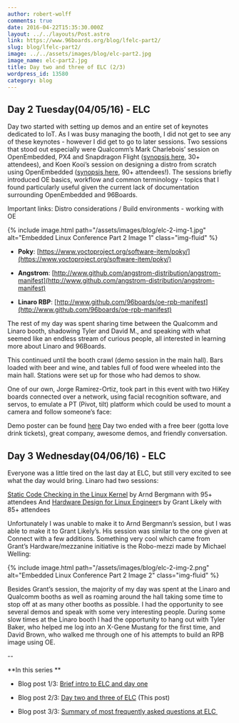 ```yaml
---
author: robert-wolff
comments: true
date: 2016-04-22T15:35:30.000Z
layout: ../../layouts/Post.astro
link: https://www.96boards.org/blog/lfelc-part2/
slug: blog/lfelc-part2/
image: ../../assets/images/blog/elc-part2.jpg
image_name: elc-part2.jpg
title: Day two and three of ELC (2/3)
wordpress_id: 13580
category: blog
---
```


## Day 2 Tuesday(04/05/16) - ELC

Day two started with setting up demos and an entire set of keynotes dedicated to IoT. As I was busy managing the booth, I did not get to see any of these keynotes - however I did get to go to later sessions. Two sessions that stood out especially were Qualcomm’s Mark Charlebois’ session on OpenEmbedded, PX4 and Snapdragon Flight ([synopsis here](http://sched.co/6DAf), 30+ attendees), and Koen Kooi’s session on designing a distro from scratch using OpenEmbedded ([synopsis here](http://sched.co/6DAM), 90+ attendees!). The sessions briefly introduced OE basics, workflow and common terminology - topics that I found particularly useful given the current lack of documentation surrounding OpenEmbedded and 96Boards.

Important links: Distro considerations / Build environments - working with OE

{% include image.html path="/assets/images/blog/elc-2-img-1.jpg" alt="Embedded Linux Conference Part 2 Image 1" class="img-fluid" %}

- **Poky**: [https://www.yoctoproject.org/software-item/poky/](https://www.yoctoproject.org/software-item/poky/)

- **Angstrom**: [http://www.github.com/angstrom-distribution/angstrom-manifest](http://www.github.com/angstrom-distribution/angstrom-manifest)

- **Linaro RBP**: [http://www.github.com/96boards/oe-rpb-manifest](http://www.github.com/96boards/oe-rpb-manifest)

The rest of my day was spent sharing time between the Qualcomm and Linaro booth, shadowing Tyler and David M., and speaking with what seemed like an endless stream of curious people, all interested in learning more about Linaro and 96Boards.

This continued until the booth crawl (demo session in the main hall). Bars loaded with beer and wine, and tables full of food were wheeled into the main hall. Stations were set up for those who had demos to show.

One of our own, Jorge Ramirez-Ortiz, took part in this event with two HiKey boards connected over a network, using facial recognition software, and servos, to emulate a PT (Pivot, tilt) platform which could be used to mount a camera and follow someone’s face:

Demo poster can be found [here](https://www.dropbox.com/s/13v6v20eai5kyaw/Screen%20Shot%202016-04-18%20at%207.32.46%20AM.png?dl=0)
Day two ended with a free beer (gotta love drink tickets), great company, awesome demos, and friendly conversation.

## Day 3 Wednesday(04/06/16) - ELC

Everyone was a little tired on the last day at ELC, but still very excited to see what the day would bring. Linaro had two sessions:

[Static Code Checking in the Linux Kernel](http://sched.co/6DAc) by Arnd Bergmann with 95+ attendees
And
[Hardware Design for Linux Engineer](http://sched.co/6DAu)s by Grant Likely with 85+ attendees

Unfortunately I was unable to make it to Arnd Bergmann’s session, but I was able to make it to Grant Likely’s. His session was similar to the one given at Connect with a few additions. Something very cool which came from Grant’s Hardware/mezzanine initiative is the Robo-mezzi made by Michael Welling:

{% include image.html path="/assets/images/blog/elc-2-img-2.png" alt="Embedded Linux Conference Part 2 Image 2" class="img-fluid" %}

Besides Grant’s session, the majority of my day was spent at the Linaro and Qualcomm booths as well as roaming around the hall taking some time to stop off at as many other booths as possible. I had the opportunity to see several demos and speak with some very interesting people. During some slow times at the Linaro booth I had the opportunity to hang out with Tyler Baker, who helped me log into an X-Gene Mustang for the first time, and David Brown, who walked me through one of his attempts to build an RPB image using OE.

--

**In this series **

- Blog post 1/3: [Brief intro to ELC and day one](/blog/lfelc-part1/)

- Blog post 2/3: [Day two and three of ELC](/blog/lfelc-part2/) (This post)

- Blog post 3/3: [Summary of most frequently asked questions at ELC ](/blog/lfelc-part3/)
